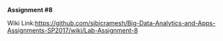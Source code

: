 **Assignment #8**

Wiki Link:https://github.com/sibicramesh/Big-Data-Analytics-and-Apps-Assignments-SP2017/wiki/Lab-Assignment-8
